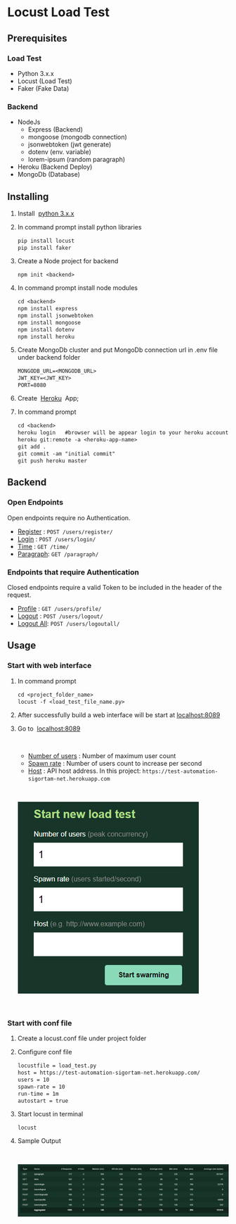 # Locust Load Test

##  Prerequisites
### Load Test 
- Python 3.x.x
- Locust (Load Test)
- Faker (Fake Data)

### Backend
- NodeJs
  - Express (Backend)
  - mongoose (mongodb connection)
  - jsonwebtoken (jwt generate)
  - dotenv (env. variable)
  - lorem-ipsum (random paragraph)
- Heroku (Backend Deploy)
- MongoDb (Database)


## Installing
1. Install &nbsp;[python 3.x.x](https://www.python.org/downloads/)


2. In command prompt install python libraries
    ```
   pip install locust
   pip install faker
    ```

3. Create a Node project for backend
    ```
    npm init <backend>
    ```

4. In command prompt install node modules
    ```
    cd <backend>
    npm install express
    npm install jsonwebtoken
    npm install mongoose
    npm install dotenv
    npm install heroku
    ```

5. Create MongoDb cluster and put MongoDb connection url in .env file under backend folder
    ```
    MONGODB_URL=<MONGODB_URL>
    JWT_KEY=<JWT_KEY>
    PORT=8080
    ```
  

6. Create &nbsp;[Heroku](https://www.heroku.com/) &nbsp;App;


7. In command prompt
    ```
   cd <backend>
   heroku login   #browser will be appear login to your heroku account
   heroku git:remote -a <heroku-app-name>
   git add .
   git commit -am "initial commit"
   git push heroku master    
    ```


## Backend

### Open Endpoints
  Open endpoints require no Authentication.
  * [Register]() : `POST /users/register/`
  * [Login]() : `POST /users/login/`
  * [Time]() : `GET /time/`
  * [Paragraph](): `GET /paragraph/`

### Endpoints that require Authentication
Closed endpoints require a valid Token to be included in the header of the
request.

  * [Profile]() : `GET /users/profile/`
  * [Logout]() : `POST /users/logout/`
  * [Logout All](): `POST /users/logoutall/`




## Usage

### Start with web interface

1. In command prompt
    ```
   cd <project_folder_name>
   locust -f <load_test_file_name.py>    
    ```
   

2. After successfully build a web interface will be start at [localhost:8089](localhost:8089)


3. Go to &nbsp;[localhost:8089](localhost:8089)
    
    &nbsp;

    * [Number of users]() : Number of maximum user count
    * [Spawn rate]() : Number of users count to increase per second
    * [Host]() : API host address. In this project: `https://test-automation-sigortam-net.herokuapp.com`
    
    &nbsp;

    ![Screenshot](resource/ss1.png)

 &nbsp;

### Start with conf file
1. Create a locust.conf file under project folder


2. Configure conf file
   ```
   locustfile = load_test.py
   host = https://test-automation-sigortam-net.herokuapp.com/
   users = 10
   spawn-rate = 10
   run-time = 1m
   autostart = true 
   ```
   
3. Start locust in terminal
   ```
   locust
   ```
4. Sample Output
    
    &nbsp;

    ![Screenshot](resource/ss2.png)
    